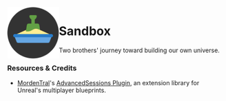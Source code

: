 <img align="left" width="120" src="Project Resources/Interface/Project Icon/Sandbox Icon.png" alt="Sandbox Icon">

# Sandbox
Two brothers' journey toward building our own universe.

### Resources & Credits
- [MordenTral](https://github.com/mordentral)'s [AdvancedSessions Plugin](https://github.com/mordentral/AdvancedSessionsPlugin), an extension library for Unreal's multiplayer blueprints.
